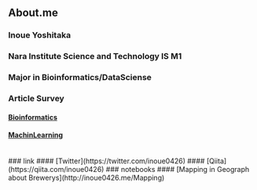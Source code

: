 ## About.me
### Inoue Yoshitaka
### Nara Institute Science and Technology IS M1
### Major in Bioinformatics/DataSciense

### Article Survey
#### [Bioinformatics](http://inoue0426.me/Bioinformatics)
#### [MachinLearning](http://inoue0426.me/MachinLearning) 

<br />
### link
#### [Twitter](https://twitter.com/inoue0426)
#### [Qiita](https://qiita.com/inoue0426)
### notebooks
#### [Mapping in Geograph about Brewerys](http://inoue0426.me/Mapping)
